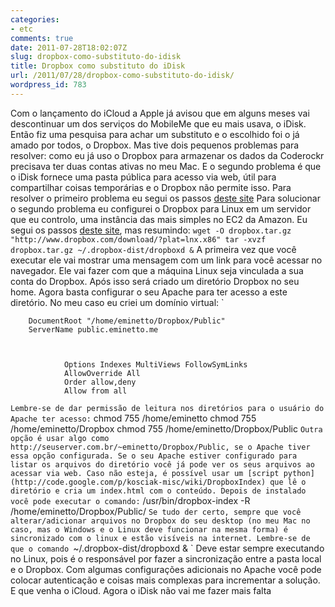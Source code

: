 ```yaml
---
categories:
- etc
comments: true
date: 2011-07-28T18:02:07Z
slug: dropbox-como-substituto-do-idisk
title: Dropbox como substituto do iDisk
url: /2011/07/28/dropbox-como-substituto-do-idisk/
wordpress_id: 783
---
```


Com o lançamento do iCloud a Apple já avisou que em alguns meses vai descontinuar um dos serviços do MobileMe que eu mais usava, o iDisk. Então fiz uma pesquisa para achar um substituto e o escolhido foi o já amado por todos, o Dropbox. Mas tive dois pequenos problemas para resolver: como eu já uso o Dropbox para armazenar os dados da Coderockr precisava ter duas contas ativas no meu Mac. E o segundo problema é que o iDisk fornece uma pasta pública para acesso via web, útil para compartilhar coisas temporárias e o Dropbox não permite isso.
Para resolver o primeiro problema eu segui os passos [deste site](http://wiki.dropbox.com/TipsAndTricks/MultipleInstancesOnUnix)
Para solucionar o segundo problema eu configurei o Dropbox para Linux em um servidor que eu controlo, uma instância das mais simples no EC2 da Amazon. Eu segui os passos [deste site](http://wiki.dropbox.com/TipsAndTricks/TextBasedLinuxInstall), mas resumindo:
`
wget -O dropbox.tar.gz "http://www.dropbox.com/download/?plat=lnx.x86"
tar -xvzf dropbox.tar.gz
~/.dropbox-dist/dropboxd &
`
A primeira vez que você executar ele vai mostrar uma mensagem com um link para você acessar no navegador. Ele vai fazer com que a máquina Linux seja vinculada a sua conta do Dropbox. Após isso será criado um diretório Dropbox no seu home. 
Agora basta configurar o seu Apache para ter acesso a este diretório. No meu caso eu criei um domínio virtual:
`

        DocumentRoot "/home/eminetto/Dropbox/Public"
        ServerName public.eminetto.me


        
                Options Indexes MultiViews FollowSymLinks
                AllowOverride All
                Order allow,deny
                Allow from all
        

`
Lembre-se de dar permissão de leitura nos diretórios para o usuário do Apache ter acesso:
`
chmod 755 /home/eminetto
chmod 755 /home/eminetto/Dropbox
chmod 755 /home/eminetto/Dropbox/Public
`
Outra opção é usar algo como http://seuserver.com.br/~eminetto/Dropbox/Public, se o Apache tiver essa opção configurada.
Se o seu Apache estiver configurado para listar os arquivos do diretório você já pode ver os seus arquivos ao acessar via web. Caso não esteja, é possível usar um [script python](http://code.google.com/p/kosciak-misc/wiki/DropboxIndex) que lê o diretório e cria um index.html com o conteúdo. Depois de instalado você pode executar o comando:
` /usr/bin/dropbox-index -R /home/eminetto/Dropbox/Public/ `
Se tudo der certo, sempre que você alterar/adicionar arquivos no Dropbox do seu desktop (no meu Mac no caso, mas o Windows e o Linux deve funcionar na mesma forma) é sincronizado com o linux e estão visíveis na internet. Lembre-se de que o comando 
`~/.dropbox-dist/dropboxd & `
Deve estar sempre executando no Linux, pois é o responsável por fazer a sincronização entre a pasta local e o Dropbox.
Com algumas configurações adicionais no Apache você pode colocar autenticação e coisas mais complexas para incrementar a solução.
E que venha o iCloud. Agora o iDisk não vai me fazer mais falta
